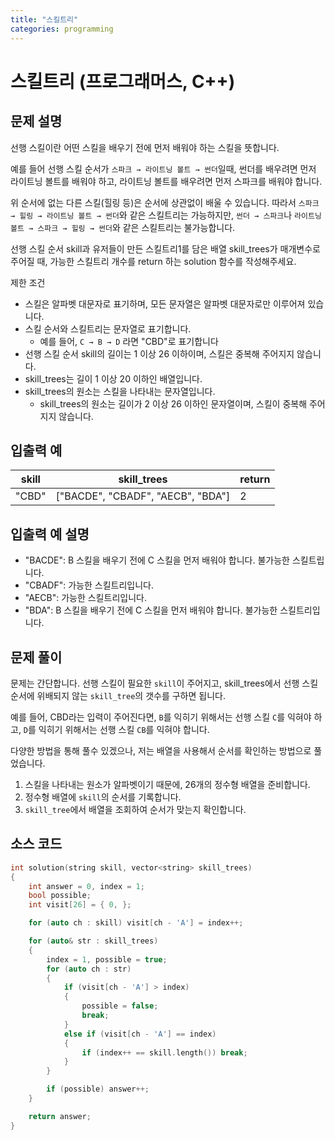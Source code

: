 ```yaml
---
title: "스킬트리"
categories: programming
---
```


# 스킬트리 (프로그래머스, C++)

## 문제 설명

선행 스킬이란 어떤 스킬을 배우기 전에 먼저 배워야 하는 스킬을 뜻합니다.

예를 들어 선행 스킬 순서가 `스파크 → 라이트닝 볼트 → 썬더`일때, 썬더를 배우려면 먼저 라이트닝 볼트를 배워야 하고, 라이트닝 볼트를 배우려면 먼저 스파크를 배워야 합니다.

위 순서에 없는 다른 스킬(힐링 등)은 순서에 상관없이 배울 수 있습니다. 따라서 `스파크 → 힐링 → 라이트닝 볼트 → 썬더`와 같은 스킬트리는 가능하지만, `썬더 → 스파크`나 `라이트닝 볼트 → 스파크 → 힐링 → 썬더`와 같은 스킬트리는 불가능합니다.

선행 스킬 순서 skill과 유저들이 만든 스킬트리1를 담은 배열 skill_trees가 매개변수로 주어질 때, 가능한 스킬트리 개수를 return 하는 solution 함수를 작성해주세요.

제한 조건
  - 스킬은 알파벳 대문자로 표기하며, 모든 문자열은 알파벳 대문자로만 이루어져 있습니다.
  - 스킬 순서와 스킬트리는 문자열로 표기합니다.
    - 예를 들어, `C → B → D` 라면 "CBD"로 표기합니다
  - 선행 스킬 순서 skill의 길이는 1 이상 26 이하이며, 스킬은 중복해 주어지지 않습니다.
  - skill_trees는 길이 1 이상 20 이하인 배열입니다.
  - skill_trees의 원소는 스킬을 나타내는 문자열입니다.
    - skill_trees의 원소는 길이가 2 이상 26 이하인 문자열이며, 스킬이 중복해 주어지지 않습니다.

## 입출력 예
| skill | skill_trees | return |
|--|--|--|
| "CBD" | ["BACDE", "CBADF", "AECB", "BDA"] | 2 |

## 입출력 예 설명

- "BACDE": B 스킬을 배우기 전에 C 스킬을 먼저 배워야 합니다. 불가능한 스킬트립니다.
- "CBADF": 가능한 스킬트리입니다.
- "AECB": 가능한 스킬트리입니다.
- "BDA": B 스킬을 배우기 전에 C 스킬을 먼저 배워야 합니다. 불가능한 스킬트리입니다.

## 문제 풀이

문제는 간단합니다. 선행 스킬이 필요한 `skill`이 주어지고, skill_trees에서 선행 스킬 순서에 위배되지 않는 `skill_tree`의 갯수를 구하면 됩니다.

예를 들어, CBD라는 입력이 주어진다면, `B`를 익히기 위해서는 선행 스킬 `C`를 익혀야 하고, `D`를 익히기 위해서는 선행 스킬 `CB`를 익혀야 합니다.

다양한 방법을 통해 풀수 있겠으나, 저는 배열을 사용해서 순서를 확인하는 방법으로 풀었습니다.

1. 스킬을 나타내는 원소가 알파벳이기 때문에, 26개의 정수형 배열을 준비합니다.
2. 정수형 배열에 `skill`의 순서를 기록합니다.
3. `skill_tree`에서 배열을 조회하여 순서가 맞는지 확인합니다.

## 소스 코드

```cpp
int solution(string skill, vector<string> skill_trees)
{
    int answer = 0, index = 1;
    bool possible;
    int visit[26] = { 0, };

    for (auto ch : skill) visit[ch - 'A'] = index++;

    for (auto& str : skill_trees)
    {
        index = 1, possible = true;
        for (auto ch : str)
        {
            if (visit[ch - 'A'] > index)
            {
                possible = false;
                break;
            }
            else if (visit[ch - 'A'] == index)
            {
                if (index++ == skill.length()) break;
            }
        }

        if (possible) answer++;
    }

    return answer;
}
```
